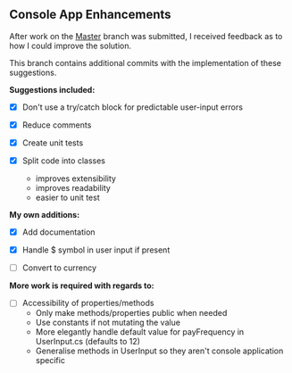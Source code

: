 ## Console App Enhancements

After work on the [Master](https://github.com/Chris-Filiatrault/veritec-coding-assignment) branch was submitted, I received feedback as to how I could improve the solution.

This branch contains additional commits with the implementation of these suggestions.

**Suggestions included:**
  
-[x] Don't use a try/catch block for predictable user-input errors <br>
  
-[x] Reduce comments
  
-[x] Create unit tests

-[x] Split code into classes
    - improves extensibility
    - improves readability
    - easier to unit test
    
**My own additions:** 
-[x] Add documentation

-[x] Handle $ symbol in user input if present

-[ ] Convert to currency
  

**More work is required with regards to:**

-[ ] Accessibility of properties/methods
    - Only make methods/properties public when needed
    - Use constants if not mutating the value 
    - More elegantly handle default value for payFrequency in UserInput.cs (defaults to 12)
    - Generalise methods in UserInput so they aren't console application specific
